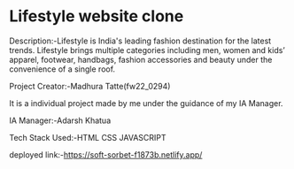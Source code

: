 # Lifestyle website clone

Description:-Lifestyle is India's leading fashion destination for the latest trends. Lifestyle brings multiple categories including men, women and kids’ apparel, footwear, handbags, fashion accessories and beauty under the convenience of a single roof.

Project Creator:-Madhura Tatte(fw22_0294)

It is a individual project made by me under the guidance of my IA Manager.

IA Manager:-Adarsh Khatua

Tech Stack Used:-HTML CSS JAVASCRIPT

deployed link:-https://soft-sorbet-f1873b.netlify.app/

